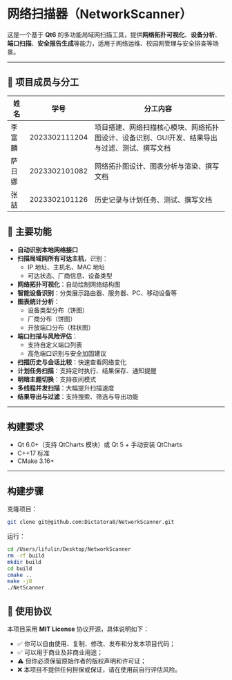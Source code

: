 # 网络扫描器（NetworkScanner）

这是一个基于 **Qt6** 的多功能局域网扫描工具，提供**网络拓扑可视化**、**设备分析**、**端口扫描**、**安全报告生成**等能力，适用于网络运维、校园网管理与安全排查等场景。

---
## 👥 项目成员与分工

| 姓名     | 学号           | 分工内容                             | 
|----------|----------------|--------------------------------------|
| 李富麟   | 2023302111204  | 项目搭建、网络扫描核心模块、网络拓扑图设计、设备识别、GUI开发、结果导出与过滤、测试、撰写文档  | 
| 萨日娜   | 2023302101082  | 网络拓扑图设计、图表分析与渲染、撰写文档       | 
| 张喆     | 2023302101126  | 历史记录与计划任务、测试、撰写文档       | 

## 🔧 主要功能

- **自动识别本地网络接口**
- **扫描局域网所有可达主机**，识别：
  - IP 地址、主机名、MAC 地址
  - 可达状态、厂商信息、设备类型
- **网络拓扑可视化**：自动绘制网络结构图
- **智能设备识别**：分类展示路由器、服务器、PC、移动设备等
- **图表统计分析**：
  - 设备类型分布（饼图）
  - 厂商分布（饼图）
  - 开放端口分布（柱状图）
- **端口扫描与风险评估**：
  - 支持自定义端口列表
  - 高危端口识别与安全加固建议
- **扫描历史与会话比较**：快速查看网络变化
- **计划任务扫描**：支持定时执行、结果保存、通知提醒
- **明暗主题切换**：支持夜间模式
- **多线程并发扫描**：大幅提升扫描速度
- **结果导出与过滤**：支持搜索、筛选与导出功能

---


## 构建要求

- Qt 6.0+（支持 QtCharts 模块）或 Qt 5 + 手动安装 QtCharts
- C++17 标准
- CMake 3.16+

---

## 构建步骤

克隆项目：
```bash
git clone git@github.com:Dictatora0/NetworkScanner.git
```

运行：
```bash
cd /Users/lifulin/Desktop/NetworkScanner
rm -rf build
mkdir build
cd build
cmake ..
make -j8
./NetScanner
```

## 📄 使用协议

本项目采用 **MIT License** 协议开源，具体说明如下：

- ✅ 你可以自由使用、复制、修改、发布和分发本项目代码；
- ✅ 可以用于商业及非商业用途；
- ⚠️ 但你必须保留原始作者的版权声明和许可证；
- ❌ 本项目不提供任何担保或保证，请在使用前自行评估风险。



